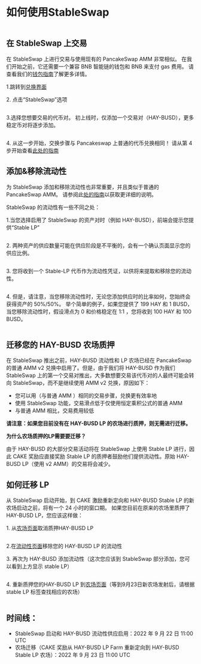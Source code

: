# 如何使用StableSwap

<figure><img src="../../.gitbook/assets/how-to-stableswap.png" alt=""><figcaption></figcaption></figure>

## 在 StableSwap 上交易&#x20;

在 StableSwap 上进行交易与使用现有的 PancakeSwap AMM 非常相似。 在我们开始之前，它还需要一个兼容 BNB 智能链的钱包和 BNB 来支付 gas 费用。 请查看我们的[钱包指南](../../get-started/wallet-guide.md)了解更多详情。

1.跳转到[兑换界面](https://pancakeswap.finance/swap)

2\. 点击“StableSwap”选项

<figure><img src="../../.gitbook/assets/2 (1).png" alt=""><figcaption></figcaption></figure>

3.选择您想要交易的代币对。 初上线时，仅添加一个交易对（HAY-BUSD），更多稳定币对将逐步添加。

<figure><img src="../../.gitbook/assets/1 (1) (1).png" alt=""><figcaption></figcaption></figure>

4\. 从这一步开始，交换步骤与 Pancakeswap 上普通的代币兑换相同！ 请从第 4 步开始查看[此处的指南](../pancakeswap-exchange/ru-he-jin-hang-jiao-yi.md)



## 添加&移除流动性

为 StableSwap 添加和移除流动性也非常重要，并且类似于普通的 PancakeSwap AMM。 请参阅此[处的指南](../pancakeswap-exchange/ru-he-tian-jia-yi-chu-liu-dong-xing.md)以获取更详细的说明。&#x20;

StableSwap 的流动性有一些不同之处：

&#x20;1.当您选择启用了 StableSwap 的资产对时（例如 HAY-BUSD），前端会提示您提供“Stable LP”

<figure><img src="../../.gitbook/assets/3.png" alt=""><figcaption></figcaption></figure>



&#x20;2\. 两种资产的供应数量可能在供应阶段是不平衡的，会有一个确认页面显示您的供应比例。

<figure><img src="../../.gitbook/assets/4 (2).png" alt=""><figcaption></figcaption></figure>

3\. 您将收到一个 Stable-LP 代币作为流动性凭证，以供将来提取和移除您的流动性。

<figure><img src="../../.gitbook/assets/5.png" alt=""><figcaption></figcaption></figure>

4\. 但是，请注意，当您移除流动性时，无论您添加供应时的比率如何，您始终会获得资产的 50%/50%。 举个简单的例子，如果您提供了 199 HAY 和 1 BUSD，当您移除流动性时，假设滑点为 0 和价格稳定在 1:1 ，您将收到 100 HAY 和 100 BUSD。

<figure><img src="../../.gitbook/assets/7.png" alt=""><figcaption></figcaption></figure>



## 迁移您的 HAY-BUSD 农场质押&#x20;

在 StableSwap 推出之前，HAY-BUSD 流动性和 LP 农场已经在 PancakeSwap 的普通 AMM v2 兑换中启用了。但是，由于我们将 HAY-BUSD 作为我们 StableSwap 上的第一个交易对推出，大多数想要交易该代币对的人最终可能会转向 StableSwap，而不是继续使用 AMM v2 兑换，原因如下：&#x20;

* 您可以用（与普通 AMM ）相同的交易步骤，兑换更有效率地
* 使用 StableSwap 功能，交易滑点低于仅使用恒定乘积公式的普通 AMM&#x20;
* 与普通 AMM 相比，交易费用较低&#x20;

**请注意：如果您目前没有在 HAY-BUSD LP 的农场进行质押，则无需进行迁移。**&#x20;

**为什么农场质押的LP需要要迁移？**&#x20;

由于 HAY-BUSD 的大部分交易活动将在 StableSwap 上使用 Stable LP 进行，因此 CAKE 奖励应直接奖励 Stable LP 的质押者鼓励他们提供流动性。原始 HAY-BUSD LP（使用 v2 AMM）的交易将会减少。

## 如何迁移 LP

从 StableSwap 启动开始，到 CAKE 激励重新定向和 HAY-BUSD Stable LP 的新农场启动之前，将有一个 24 小时的窗口期。 如果您目前在原来的农场里质押了 HAY-BUSD LP，您应该这样做：

&#x20;1\. 从[农场页面](https://pancakeswap.finance/farms)取消质押HAY-BUSD  LP&#x20;

<figure><img src="../../.gitbook/assets/6.png" alt=""><figcaption></figcaption></figure>

&#x20;2.在[流动性页面](https://pancakeswap.finance/liquidity)移除您的 HAY-BUSD LP 的流动性&#x20;

&#x20;3\. 再次为 HAY-BUSD 添加流动性（这次您应该到 StableSwap 部分添加，您可以看到上方显示 stable LP）

<figure><img src="../../.gitbook/assets/3 (2).png" alt=""><figcaption></figcaption></figure>

4\. 重新质押您的HAY-BUSD LP  到[农场页面](https://pancakeswap.finance/farms)（等到9月23日新农场发射后，请根据stable LP 标签查找相应的农场）

<figure><img src="../../.gitbook/assets/8.png" alt=""><figcaption></figcaption></figure>

## 时间线：

* StableSwap 启动和 HAY-BUSD 流动性供应启用：2022 年 9 月 22 日 11:00 UTC&#x20;
* 农场迁移（CAKE 奖励从 HAY-BUSD LP Farm 重新定向到 HAY-BUSD Stable LP 农场）：2022 年 9 月 23 日 11:00 UTC
